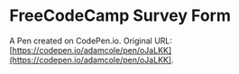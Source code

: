 # FreeCodeCamp Survey Form

A Pen created on CodePen.io. Original URL: [https://codepen.io/adamcole/pen/oJaLKK](https://codepen.io/adamcole/pen/oJaLKK).


